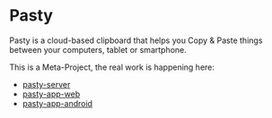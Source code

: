 Pasty
=====

Pasty is a cloud-based clipboard that helps you Copy & Paste things between your computers, tablet or smartphone.

This is a Meta-Project, the real work is happening here:

 * [pasty-server](https://github.com/ElectricDynamite/pasty-server)
 * [pasty-app-web](https://github.com/ElectricDynamite/pasty-app-web)
 * [pasty-app-android](https://github.com/ElectricDynamite/pasty-app-android)
 
